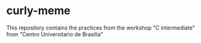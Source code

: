 # curly-meme
This repository contains the practices from the workshop "C intermediate" from "Centro Universitario de Brasilia"
